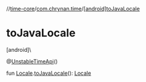 //[time-core](../../index.md)/[com.chrynan.time](index.md)/[[android]toJavaLocale]([android]to-java-locale.md)

# toJavaLocale

[android]\

@[UnstableTimeApi](-unstable-time-api/index.md)()

fun [Locale](-locale/index.md#-1614710943%2FExtensions%2F219598131).[toJavaLocale]([android]to-java-locale.md)(): [Locale](https://developer.android.com/reference/kotlin/java/util/Locale.html)

